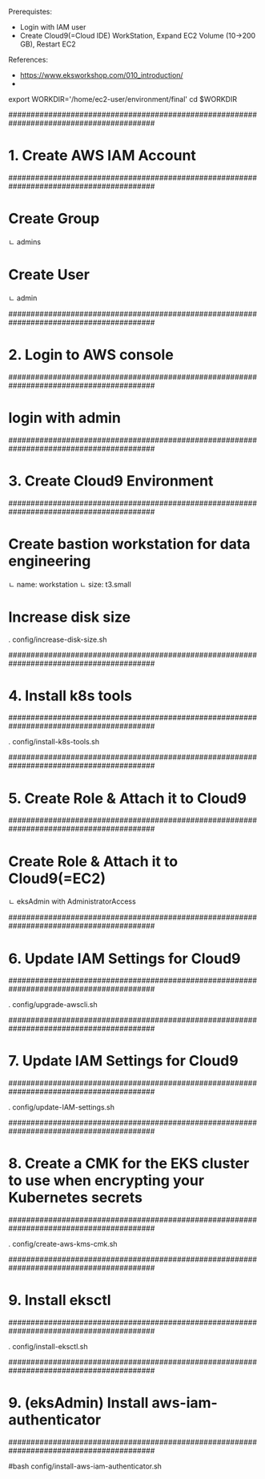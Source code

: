 Prerequistes:
- Login with IAM user
- Create Cloud9(=Cloud IDE) WorkStation, Expand EC2 Volume (10->200 GB), Restart EC2

References:
- https://www.eksworkshop.com/010_introduction/
- 

export WORKDIR='/home/ec2-user/environment/final'
cd $WORKDIR

#########################################################################################
# 1. Create AWS IAM Account
#########################################################################################

# Create Group
  ㄴ admins
  
# Create User
  ㄴ admin
  
  
#########################################################################################
# 2. Login to AWS console
#########################################################################################

# login with admin


#########################################################################################
# 3. Create Cloud9 Environment
#########################################################################################

# Create bastion workstation for data engineering
  ㄴ name: workstation
  ㄴ size: t3.small
  
# Increase disk size
. config/increase-disk-size.sh


#########################################################################################
# 4. Install k8s tools
#########################################################################################

. config/install-k8s-tools.sh


#########################################################################################
# 5. Create Role & Attach it to Cloud9
#########################################################################################

# Create Role & Attach it to Cloud9(=EC2)
  ㄴ eksAdmin with AdministratorAccess
  
  
#########################################################################################
# 6. Update IAM Settings for Cloud9
#########################################################################################

. config/upgrade-awscli.sh


#########################################################################################
# 7. Update IAM Settings for Cloud9
#########################################################################################

. config/update-IAM-settings.sh


#########################################################################################
# 8. Create a CMK for the EKS cluster to use when encrypting your Kubernetes secrets
#########################################################################################

. config/create-aws-kms-cmk.sh


#########################################################################################
# 9. Install eksctl
#########################################################################################

. config/install-eksctl.sh



<!--#########################################################################################-->
<!--# 10. Create key pair for EC2-->
<!--#########################################################################################-->

<!--. config/create-ec2-key-pair.sh-->


<!--#########################################################################################-->
<!--# 11. Update IAM Settings for Cloud9-->
<!--#########################################################################################-->

<!--bash config/create-kms-alias.sh-->




<!--#########################################################################################-->
<!--# 2. Install Anaconda-->
<!--#########################################################################################-->

<!--bash config/install-conda.sh-->

<!--## Exit current terminal-->
<!--^D-->

<!--## Open new terminal-->

<!--#########################################################################################-->
<!--# 3. Create Virtual Environment-->
<!--#########################################################################################-->

<!--## Create virtual env - eksAdmin-->

<!--conda env create -f environment.yml-->

<!--conda env list-->
<!--# conda environments:-->
<!--#-->
<!--eksAdmin                 /home/ec2-user/.conda/envs/eksAdmin-->
<!--base                  *  /opt/conda-->

<!--#conda remove --name eksAdmin --all-->

<!--conda activate eksAdmin-->


<!--pip --version-->

<!--# Upgrade pip-->
<!--pip install --upgrade pip-->



#########################################################################################
# 9. (eksAdmin) Install aws-iam-authenticator
#########################################################################################

#bash config/install-aws-iam-authenticator.sh